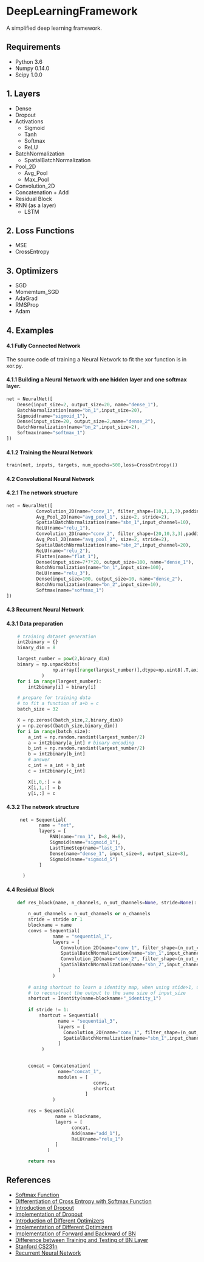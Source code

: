 DeepLearningFramework
=====
A simplified deep learning framework.<br>

## Requirements
* Python 3.6
* Numpy 0.14.0
* Scipy 1.0.0


## 1. Layers
* Dense
* Dropout
* Activations
  * Sigmoid
  * Tanh
  * Softmax
  * ReLU
* BatchNormalization
  * SpatialBatchNormalization
* Pool_2D
  * Avg_Pool
  * Max_Pool
* Convolution_2D
* Concatenation + Add
* Residual Block
* RNN (as a layer)
  * LSTM
  

## 2. Loss Functions
* MSE
* CrossEntropy

## 3. Optimizers
* SGD 
* Momemtum_SGD 
* AdaGrad
* RMSProp
* Adam

## 4. Examples

#### 4.1 Fully Connected Network
The source code of training a Neural Network to fit the xor function is in xor.py.
#### 4.1.1 Building a Neural Network with one hidden layer and one softmax layer.
```python
net = NeuralNet([
    Dense(input_size=2, output_size=20, name="dense_1"),
    BatchNormalization(name="bn_1",input_size=20),
    Sigmoid(name="sigmoid_1"),
    Dense(input_size=20, output_size=2,name="dense_2"),
    BatchNormalization(name="bn_2",input_size=2),
    Softmax(name="softmax_1")
])
```
#### 4.1.2 Training the Neural Network
```python
train(net, inputs, targets, num_epochs=500,loss=CrossEntropy())
```

#### 4.2 Convolutional Neural Network

#### 4.2.1 The network structure
```python
net = NeuralNet([
           Convolution_2D(name="conv_1", filter_shape=(10,1,3,3),padding="same",stride=1),
           Avg_Pool_2D(name="avg_pool_1", size=2, stride=2),
           SpatialBatchNormalization(name="sbn_1",input_channel=10),
           ReLU(name="relu_1"),
           Convolution_2D(name="conv_2", filter_shape=(20,10,3,3),padding="same",stride=1),
           Avg_Pool_2D(name="avg_pool_2", size=2, stride=2),
           SpatialBatchNormalization(name="sbn_2",input_channel=20),
           ReLU(name="relu_2"),
           Flatten(name="flat_1"),
           Dense(input_size=7*7*20, output_size=100, name="dense_1"),
           BatchNormalization(name="bn_1",input_size=100),
           ReLU(name="relu_3"),
           Dense(input_size=100, output_size=10, name="dense_2"),
           BatchNormalization(name="bn_2",input_size=10),
           Softmax(name="softmax_1")                 
])
```

#### 4.3 Recurrent Neural Network

#### 4.3.1 Data preparation

```python
    # training dataset generation
    int2binary = {}
    binary_dim = 8

    largest_number = pow(2,binary_dim)
    binary = np.unpackbits(
                 np.array([range(largest_number)],dtype=np.uint8).T,axis=1
             )
    for i in range(largest_number):
        int2binary[i] = binary[i]

    # prepare for training data
    # to fit a function of a+b = c
    batch_size = 32

    X = np.zeros((batch_size,2,binary_dim))
    y = np.zeros((batch_size,binary_dim))
    for i in range(batch_size):
        a_int = np.random.randint(largest_number/2)
        a = int2binary[a_int] # binary encoding
        b_int = np.random.randint(largest_number/2)
        b = int2binary[b_int]
        # answer
        c_int = a_int + b_int
        c = int2binary[c_int]

        X[i,0,:] = a
        X[i,1,:] = b
        y[i,:] = c
```

#### 4.3.2 The network structure
```python
     net = Sequential(
            name = "net",
            layers = [
                RNN(name="rnn_1", D=8, H=8),
                Sigmoid(name="sigmoid_1"),
                LastTimeStep(name="last_1"),
                Dense(name="dense_1", input_size=8, output_size=8),
                Sigmoid(name="sigmoid_5")
            ]

      )              
```


#### 4.4 Residual Block

```python
    def res_block(name, n_channels, n_out_channels=None, stride=None):
 
        n_out_channels = n_out_channels or n_channels
        stride = stride or 1
        blockname = name
        convs = Sequential(
                 name = "sequential_1",  
                 layers = [
                    Convolution_2D(name="conv_1", filter_shape=(n_out_channels,n_channels,3,3),padding="same",stride=stride),
                    SpatialBatchNormalization(name="sbn_1",input_channel=n_out_channels),
                    Convolution_2D(name="conv_2", filter_shape=(n_out_channels,n_out_channels,3,3),padding="same",stride=1),
                    SpatialBatchNormalization(name="sbn_2",input_channel=n_out_channels)
                   ]
                 )
            
        # using shortcut to learn a identity map, when using stide>1, using padding
        # to reconstruct the output to the same size of input_size
        shortcut = Identity(name=blockname+"_identity_1")
    
        if stride != 1:
            shortcut = Sequential(
                   name = "sequential_3",
                   layers = [
                     Convolution_2D(name="conv_1", filter_shape=(n_out_channels,n_channels,1,1),padding="same",stride=stride),
                     SpatialBatchNormalization(name="sbn_1",input_channel=n_out_channels)
                   ]
             )
    

        concat = Concatenation(
                   name="concat_1",         
                   modules = [
                                convs,
                                shortcut
                             ]
                 )

        res = Sequential(
                  name = blockname,    
                  layers = [
                        concat,
                        Add(name="add_1"),
                        ReLU(name="relu_1")
                  ]
               )

        return res
```

## References
* [Softmax Function](https://www.dropbox.com/s/rxrtz3auu845fuy/Softmax.pdf?dl=0)
* [Differentiation of Cross Entropy with Softmax Function](https://stats.stackexchange.com/questions/277203/differentiation-of-cross-entropy)
* [Introduction of Dropout](https://blog.csdn.net/stdcoutzyx/article/details/49022443)
* [Implementation of Dropout](https://blog.csdn.net/hjimce/article/details/50413257)
* [Introduction of Different Optimizers](https://blog.csdn.net/u010089444/article/details/76725843)
* [Implementation of Different Optimizers](https://wiseodd.github.io/techblog/2016/06/22/nn-optimization/)
* [Implementation of Forward and Backward of BN](https://kratzert.github.io/2016/02/12/understanding-the-gradient-flow-through-the-batch-normalization-layer.html)
* [Difference between Training and Testing of BN Layer](https://www.quora.com/How-does-batch-normalization-behave-differently-at-training-time-and-test-time)
* [Stanford CS231n](http://cs231n.github.io/convolutional-networks/)
* [Recurrent Neural Network](http://manutdzou.github.io/2016/07/11/RNN-backpropagation.html)


